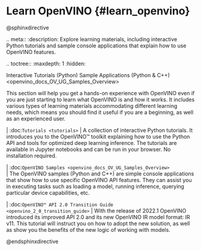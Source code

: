 # Learn OpenVINO {#learn_openvino}

@sphinxdirective

.. meta::
   :description: Explore learning materials, including interactive 
                 Python tutorials and sample console applications that explain 
                 how to use OpenVINO features.


.. toctree::
   :maxdepth: 1
   :hidden:

   Interactive Tutorials (Python) <tutorials>
   Sample Applications (Python & C++) <openvino_docs_OV_UG_Samples_Overview>


This section will help you get a hands-on experience with OpenVINO even if you are just starting 
to learn what OpenVINO is and how it works. It includes various types of learning materials 
accommodating different learning needs, which means you should find it useful if you are a beginning, 
as well as an experienced user.

| :doc:`Tutorials <tutorials>` 
| A collection of interactive Python tutorials. It introduces you to the OpenVINO™ toolkit explaining how to use the Python API and tools for optimized deep learning inference. The tutorials are available in Jupyter notebooks and can be run in your browser. No installation required.

| :doc:`OpenVINO Samples <openvino_docs_OV_UG_Samples_Overview>`  
| The OpenVINO samples (Python and C++) are simple console applications that show how to use specific OpenVINO API features. They can assist you in executing tasks such as loading a model, running inference, querying particular device capabilities, etc.

| :doc:`OpenVINO™ API 2.0 Transition Guide <openvino_2_0_transition_guide>`
| With the release of 2022.1 OpenVINO introduced its improved API 2.0 and its new OpenVINO IR model format: IR v11. This tutorial will instruct you on how to adopt the new solution, as well as show you the benefits of the new logic of working with models.

@endsphinxdirective